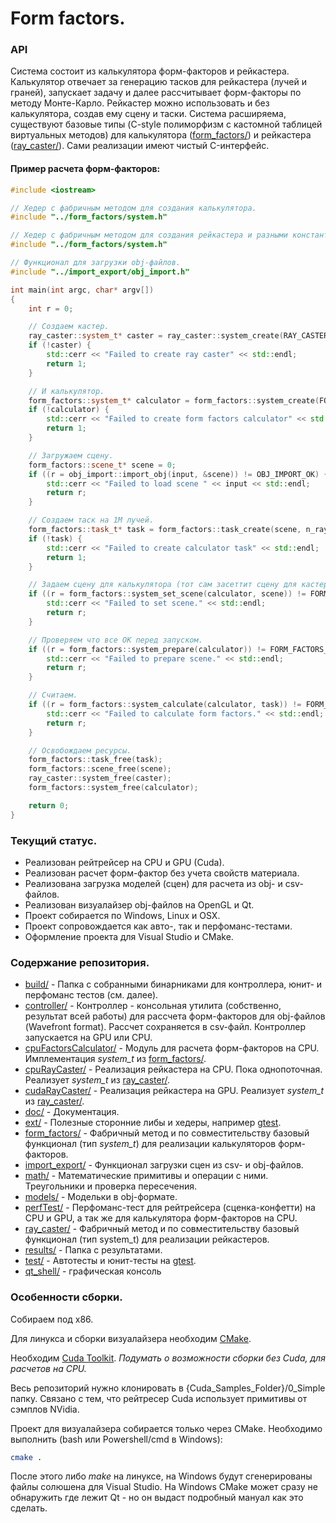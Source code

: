 # Form factors.

### API

Cистема состоит из калькулятора форм-факторов и рейкастера. Калькулятор отвечает за генерацию тасков для рейкастера (лучей и граней), запускает задачу и далее рассчитывает форм-факторы по методу Монте-Карло. Рейкастер можно использовать и без калькулятора, создав ему сцену и таски. Система расширяема, существуют базовые типы (C-style полиморфизм с кастомной таблицей виртуальных методов) для калькулятора ([form_factors/](../form_factors/)) и рейкастера ([ray_caster/](../ray_caster/)). Сами реализации имеют чистый C-интерфейс.

#### Пример расчета форм-факторов:

```cpp
#include <iostream>

// Хедер с фабричным методом для создания калькулятора.
#include "../form_factors/system.h"

// Хедер с фабричным методом для создания рейкастера и разными константами.
#include "../form_factors/system.h"

// Функционал для загрузки obj-файлов.
#include "../import_export/obj_import.h"

int main(int argc, char* argv[])
{
	int r = 0;

	// Создаем кастер.
	ray_caster::system_t* caster = ray_caster::system_create(RAY_CASTER_SYSTEM_CUDA);
	if (!caster) {
		std::cerr << "Failed to create ray caster" << std::endl;
		return 1;
	}

	// И калькулятор.
	form_factors::system_t* calculator = form_factors::system_create(FORM_FACTORS_CPU, caster);
	if (!calculator) {
		std::cerr << "Failed to create form factors calculator" << std::endl;
		return 1;
	}

	// Загружаем сцену.
	form_factors::scene_t* scene = 0;
	if ((r = obj_import::import_obj(input, &scene)) != OBJ_IMPORT_OK) {
		std::cerr << "Failed to load scene " << input << std::endl;
		return r;
	}

	// Создаем таск на 1М лучей.
	form_factors::task_t* task = form_factors::task_create(scene, n_rays);
	if (!task) {
		std::cerr << "Failed to create calculator task" << std::endl;
		return 1;
	}

	// Задаем сцену для калькулятора (тот сам засеттит сцену для кастера).
	if ((r = form_factors::system_set_scene(calculator, scene)) != FORM_FACTORS_OK) {
		std::cerr << "Failed to set scene." << std::endl;
		return r;
	}

	// Проверяем что все ОК перед запуском.
	if ((r = form_factors::system_prepare(calculator)) != FORM_FACTORS_OK) {
		std::cerr << "Failed to prepare scene." << std::endl;
		return r;
	}

	// Считаем.
	if ((r = form_factors::system_calculate(calculator, task)) != FORM_FACTORS_OK) {
		std::cerr << "Failed to calculate form factors." << std::endl;
		return r;
	}

	// Освобождаем ресурсы.
	form_factors::task_free(task);
	form_factors::scene_free(scene);
	ray_caster::system_free(caster);
	form_factors::system_free(calculator);

	return 0;
}

```

### Текущий статус.

* Реализован рейтрейсер на CPU и GPU (Cuda).
* Реализован расчет форм-фактор без учета свойств материала.
* Реализована загрузка моделей (сцен) для расчета из obj- и csv-файлов.
* Реализован визуалайзер obj-файлов на OpenGL и Qt.
* Проект собирается по Windows, Linux и OSX.
* Проект сопровождается как авто-, так и перфоманс-тестами.
* Оформление проекта для Visual Studio и CMake.

### Содержание репозитория.

* [build/](../build/) - Папка с собранными бинарниками для контроллера, юнит- и перфоманс тестов (см. далее).
* [controller/](../controller/) - Контроллер - консольная утилита (собственно, результат всей работы) для рассчета форм-факторов для obj-файлов (Wavefront format). Рассчет сохраняется в csv-файл. Контроллер запускается на GPU или CPU.
* [cpuFactorsCalculator/](../cpuFactorsCalculator) - Модуль для расчета форм-факторов на CPU. Имплементация *system_t* из [form_factors/](../form_factors/).
* [cpuRayCaster/](../cpuRayCaster/) - Реализация рейкастера на CPU. Пока однопоточная. Реализует *system_t* из [ray_caster/](../ray_caster/).
* [cudaRayCaster/](../cudaRayCaster/) - Реализация рейкастера на GPU. Реализует *system_t* из [ray_caster/](../ray_caster/).
* [doc/](../doc/) - Документация.
* [ext/](../ext/) - Полезные сторонние либы и хедеры, например [gtest](https://code.google.com/p/googletest/).
* [form_factors/](../form_factors/) - Фабричный метод и по совместительству базовый функционал (тип *system_t*) для реализации калькуляторов форм-факторов.
* [import_export/](../import_export/) - Функционал загрузки сцен из csv- и obj-файлов.
* [math/](../math/) - Математические примитивы и операции с ними. Треугольники и проверка пересечения.
* [models/](../models/) - Модельки в obj-формате.
* [perfTest/](../perfTest/) - Перфоманс-тест для рейтрейсера (сценка-конфетти) на CPU и GPU, а так же для калькулятора форм-факторов на CPU.
* [ray_caster/](../ray_caster/) - Фабричный метод и по совместительству базовый функционал (тип system_t) для реализации рейкастеров.
* [results/](../results/) - Папка с результатами.
* [test/](../test/) - Автотесты и юнит-тесты на [gtest](https://code.google.com/p/googletest/).
* [qt_shell/](../qt_shell/) - графическая консоль

### Особенности сборки.

Собираем под x86.

Для линукса и сборки визуалайзера необходим [CMake](http://www.cmake.org/download/).

Необходим [Cuda Toolkit](https://developer.nvidia.com/cuda-downloads?sid=788784). *Подумать о возможности сборки без Cuda, для расчетов на CPU.*

Весь репозиторий нужно клонировать в {Cuda_Samples_Folder}/0_Simple папку. Связано с тем, что рейтресер Cuda использует примитивы от сэмплов NVidia.

Проект для визуалайзера собирается только через CMake. Необходимо выполнить (bash или Powershell/cmd в Windows):
```sh
cmake .
```
После этого либо *make* на линуксе, на Windows будут сгенерированы файлы солюшена для Visual Studio. На Windows CMake может сразу не обнаружить где лежит Qt - но он выдаст подробный мануал как это сделать.
